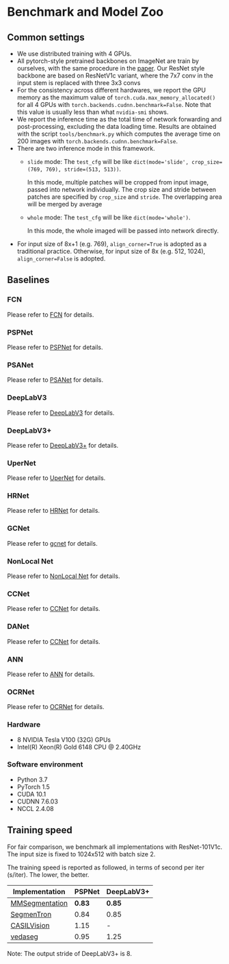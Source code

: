 # Benchmark and Model Zoo

## Common settings

* We use distributed training with 4 GPUs.
* All pytorch-style pretrained backbones on ImageNet are train by ourselves, with the same procedure in the [paper](https://arxiv.org/pdf/1812.01187.pdf).
  Our ResNet style backbone are based on ResNetV1c variant, where the 7x7 conv in the input stem is replaced with three 3x3 convs
* For the consistency across different hardwares, we report the GPU memory as the maximum value of `torch.cuda.max_memory_allocated()` for all 4 GPUs with `torch.backends.cudnn.benchmark=False`.
  Note that this value is usually less than what `nvidia-smi` shows.
* We report the inference time as the total time of network forwarding and post-processing, excluding the data loading time.
Results are obtained with the script `tools/benchmark.py` which computes the average time on 200 images with `torch.backends.cudnn.benchmark=False`.
* There are two inference mode in this framework.
    * `slide` mode: The `test_cfg` will be like `dict(mode='slide', crop_size=(769, 769), stride=(513, 513))`.

        In this mode, multiple patches will be cropped from input image, passed into network individually.
        The crop size and stride between patches are specified by `crop_size` and `stride`.
        The overlapping area will be merged by average
    * `whole` mode: The `test_cfg` will be like `dict(mode='whole')`.

        In this mode, the whole imaged will be passed into network directly.
* For input size of 8x+1 (e.g. 769), `align_corner=True` is adopted as a traditional practice.
Otherwise, for input size of 8x (e.g. 512, 1024), `align_corner=False` is adopted.


## Baselines

### FCN

Please refer to [FCN](../configs/fcnnet/README.md) for details.

### PSPNet

Please refer to [PSPNet](../configs/pspnet/README.md) for details.

### PSANet

Please refer to [PSANet](../configs/psanet/README.md) for details.

### DeepLabV3

Please refer to [DeepLabV3](../configs/deeplabv3/README.md) for details.

### DeepLabV3+

Please refer to [DeepLabV3+](../configs/deeplabv3plus/README.md) for details.

### UperNet

Please refer to [UperNet](../configs/upernet/README.md) for details.

### HRNet

Please refer to [HRNet](../configs/hrnet/README.md) for details.

### GCNet

Please refer to [gcnet](../configs/gcnet/README.md) for details.

### NonLocal Net

Please refer to [NonLocal Net](../configs/nlnet/README.md) for details.

### CCNet

Please refer to [CCNet](../configs/ccnet/README.md) for details.

### DANet

Please refer to [CCNet](../configs/danet/README.md) for details.

### ANN

Please refer to [ANN](../configs/ann/README.md) for details.

### OCRNet

Please refer to [OCRNet](../configs/ocrnet/README.md) for details.

### Hardware

- 8 NVIDIA Tesla V100 (32G) GPUs
- Intel(R) Xeon(R) Gold 6148 CPU @ 2.40GHz

### Software environment

- Python 3.7
- PyTorch 1.5
- CUDA 10.1
- CUDNN 7.6.03
- NCCL 2.4.08

## Training speed

For fair comparison, we benchmark all implementations with ResNet-101V1c.
The input size is fixed to 1024x512 with batch size 2.

The training speed is reported as followed, in terms of second per iter (s/iter). The lower, the better.

| Implementation                                                              | PSPNet         | DeepLabV3+ |
|-----------------------------------------------------------------------------|----------------|------------|
| [MMSegmentation](https://github.com/open-mmlab/mmsegmentation)              | **0.83**       | **0.85**   |
| [SegmenTron](https://github.com/LikeLy-Journey/SegmenTron)                  | 0.84           | 0.85       |
| [CASILVision](https://github.com/CSAILVision/semantic-segmentation-pytorch) | 1.15           | -          |
| [vedaseg](https://github.com/Media-Smart/vedaseg)                           | 0.95           | 1.25       |

Note: The output stride of DeepLabV3+ is 8.
